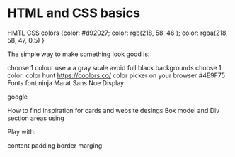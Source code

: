# HTML and CSS basics
HMTL
CSS
colors
{color: #d92027;
color: rgb(218, 58, 46 );
color: rgba(218, 58, 47, 0.5)
}

The simple way to make something look good is:

choose 1 colour
use a a gray scale
avoid full black backgrounds
choose 1 color:
color hunt
https://coolors.co/
color picker on your browser
#4E9F75
Fonts
font ninja Marat Sans Noe Display

google

How to find inspiration for cards and website desings
Box model and Div
section areas using <div> </div>
Play with:

content
padding
border
marging
